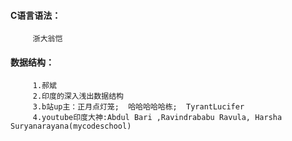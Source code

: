 #### C语言语法：
         浙大翁恺
#### 数据结构：
         1.郝斌 
         2.印度的深入浅出数据结构
         3.b站up主：正月点灯笼;  哈哈哈哈哈栋;  TyrantLucifer
         4.youtube印度大神:Abdul Bari ,Ravindrababu Ravula, Harsha Suryanarayana(mycodeschool)
